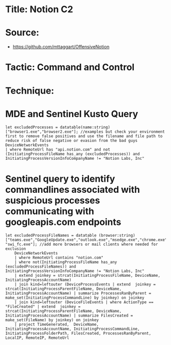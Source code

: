 
# Title: Notion C2

# Source: 

- https://github.com/mttaggart/OffensiveNotion

# Tactic: Command and Control

# Technique: 

# MDE and Sentinel Kusto Query

```
let excludedProcesses = datatable(name:string)["browser1.exe","browser2.exe"]; //examples but check your environment first to remove false positives and use the filename and file path to reduce risk of false negative or evasion from the bad guys
DeviceNetworkEvents
| where RemoteUrl has "api.notion.com" and not (InitiatingProcessFileName has_any (excludedProcesses)) and InitiatingProcessVersionInfoCompanyName != "Notion Labs, Inc"
```

# Sentinel query to identify commandlines associated with suspicious processes communicating with googleapis.com endpoints
```
let excludedProcessFileNames = datatable (browser:string)["teams.exe","GoogleUpdate.exe","outlook.exe","msedge.exe","chrome.exe","iexplorer.exe","brave.exe","firefox.exe", "swi_fc.exe"]; //add more browsers or mail clients where needed for exclusion 
    DeviceNetworkEvents
    | where RemoteUrl contains "notion.com"
    | where not(InitiatingProcessFileName has_any (excludedProcessFileNames)) and InitiatingProcessVersionInfoCompanyName != "Notion Labs, Inc"
    | extend joinkey = strcat(InitiatingProcessFileName, DeviceName, InitiatingProcessAccountName)
    | join kind=leftouter (DeviceProcessEvents | extend  joinkey = strcat(InitiatingProcessParentFileName, DeviceName, InitiatingProcessAccountName) | summarize ProcessesRanByParent = make_set(InitiatingProcessCommandLine) by joinkey) on joinkey
    | join kind=leftouter (DeviceFileEvents | where ActionType == "FileCreated" | extend  joinkey = strcat(InitiatingProcessParentFileName, DeviceName, InitiatingProcessAccountName) | summarize FilesCreated = make_set(FileName) by joinkey) on joinkey
    | project TimeGenerated,  DeviceName, InitiatingProcessAccountName, InitiatingProcessCommandLine, InitiatingProcessFolderPath, FilesCreated, ProcessesRanByParent, LocalIP, RemoteIP, RemoteUrl
```
